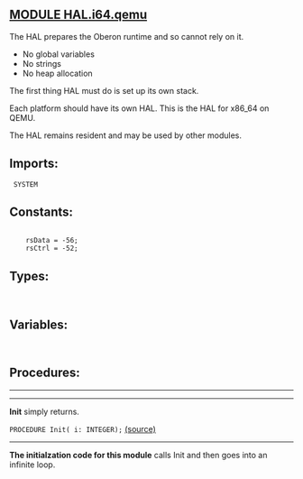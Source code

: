 
## [MODULE HAL.i64.qemu](https://github.com/io-core/Boot/blob/main/HAL.i64.qemu.Mod)
The HAL prepares the Oberon runtime and so cannot rely on it.

* No global variables
* No strings
* No heap allocation

The first thing HAL must do is set up its own stack.

Each platform should have its own HAL. This is the HAL for x86_64 on QEMU.

The HAL remains resident and may be used by other modules.


  ## Imports:
` SYSTEM`

## Constants:
```

    rsData = -56; 
    rsCtrl = -52;

```
## Types:
```


```
## Variables:
```


```
## Procedures:
---
---
**Init** simply returns.

`PROCEDURE Init( i: INTEGER);` [(source)](https://github.com/io-core/Boot/blob/main/HAL.i64.qemu.Mod#L35)

---
**The initialzation code for this module** calls Init and then goes into an infinite loop.

